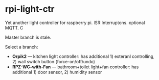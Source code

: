# rpi-light-ctr
Yet another light controller for raspberry pi. ISR Interruptons. optional MQTT. C 

Master branch is stale.

Select a branch:
- **Orpik2** — kitchen light controller: has additional 1) exteranl controlling, 2) wall switch button (force-on/off/undo)
- **RPZ-WC-with-Fan** — bathroom+toilet light+fan controller: has additional 1) door sensor, 2) humidity sensor
